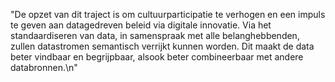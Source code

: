 "De opzet van dit traject is om cultuurparticipatie te verhogen en een impuls te geven aan datagedreven beleid via digitale innovatie. Via het standaardiseren van data, in samenspraak met alle belanghebbenden, zullen datastromen semantisch verrijkt kunnen worden. Dit maakt de data beter vindbaar en begrijpbaar, alsook beter combineerbaar met andere databronnen.\n"
